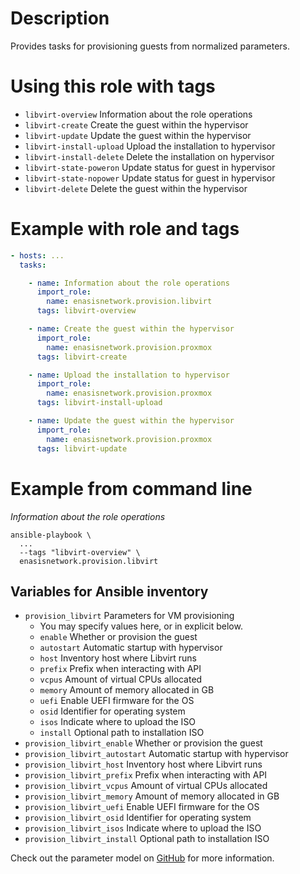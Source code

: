 # Description
Provides tasks for provisioning guests from normalized parameters.

# Using this role with tags
- `libvirt-overview` Information about the role operations
- `libvirt-create` Create the guest within the hypervisor
- `libvirt-update` Update the guest within the hypervisor
- `libvirt-install-upload` Upload the installation to hypervisor
- `libvirt-install-delete` Delete the installation on hypervisor
- `libvirt-state-poweron` Update status for guest in hypervisor
- `libvirt-state-nopower` Update status for guest in hypervisor
- `libvirt-delete` Delete the guest within the hypervisor

# Example with role and tags
```yaml
- hosts: ...
  tasks:

    - name: Information about the role operations
      import_role:
        name: enasisnetwork.provision.libvirt
      tags: libvirt-overview

    - name: Create the guest within the hypervisor
      import_role:
        name: enasisnetwork.provision.proxmox
      tags: libvirt-create

    - name: Upload the installation to hypervisor
      import_role:
        name: enasisnetwork.provision.proxmox
      tags: libvirt-install-upload

    - name: Update the guest within the hypervisor
      import_role:
        name: enasisnetwork.provision.proxmox
      tags: libvirt-update
```

# Example from command line
*Information about the role operations*
```
ansible-playbook \
  ...
  --tags "libvirt-overview" \
  enasisnetwork.provision.libvirt
```

## Variables for Ansible inventory
- `provision_libvirt` Parameters for VM provisioning
    - You may specify values here, or in explicit below.
    - `enable` Whether or provision the guest
    - `autostart` Automatic startup with hypervisor
    - `host` Inventory host where Libvirt runs
    - `prefix` Prefix when interacting with API
    - `vcpus` Amount of virtual CPUs allocated
    - `memory` Amount of memory allocated in GB
    - `uefi` Enable UEFI firmware for the OS
    - `osid` Identifier for operating system
    - `isos` Indicate where to upload the ISO
    - `install` Optional path to installation ISO
- `provision_libvirt_enable` Whether or provision the guest
- `provision_libvirt_autostart` Automatic startup with hypervisor
- `provision_libvirt_host` Inventory host where Libvirt runs
- `provision_libvirt_prefix` Prefix when interacting with API
- `provision_libvirt_vcpus` Amount of virtual CPUs allocated
- `provision_libvirt_memory` Amount of memory allocated in GB
- `provision_libvirt_uefi` Enable UEFI firmware for the OS
- `provision_libvirt_osid` Identifier for operating system
- `provision_libvirt_isos` Indicate where to upload the ISO
- `provision_libvirt_install` Optional path to installation ISO

Check out the parameter model on
[GitHub](https://github.com/enasisnetwork/ansible-provision/blob/main/collection/plugins/action/libvirt.py)
for more information.
